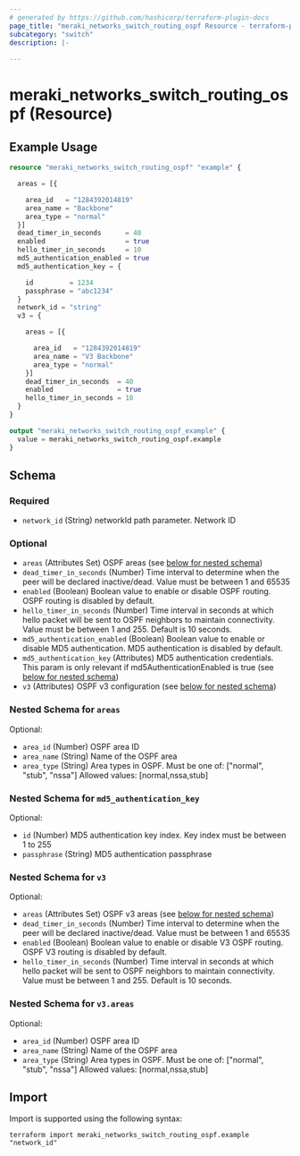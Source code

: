 ```yaml
---
# generated by https://github.com/hashicorp/terraform-plugin-docs
page_title: "meraki_networks_switch_routing_ospf Resource - terraform-provider-meraki"
subcategory: "switch"
description: |-
  
---
```


# meraki_networks_switch_routing_ospf (Resource)



## Example Usage

```terraform
resource "meraki_networks_switch_routing_ospf" "example" {

  areas = [{

    area_id   = "1284392014819"
    area_name = "Backbone"
    area_type = "normal"
  }]
  dead_timer_in_seconds      = 40
  enabled                    = true
  hello_timer_in_seconds     = 10
  md5_authentication_enabled = true
  md5_authentication_key = {

    id         = 1234
    passphrase = "abc1234"
  }
  network_id = "string"
  v3 = {

    areas = [{

      area_id   = "1284392014819"
      area_name = "V3 Backbone"
      area_type = "normal"
    }]
    dead_timer_in_seconds  = 40
    enabled                = true
    hello_timer_in_seconds = 10
  }
}

output "meraki_networks_switch_routing_ospf_example" {
  value = meraki_networks_switch_routing_ospf.example
}
```

<!-- schema generated by tfplugindocs -->
## Schema

### Required

- `network_id` (String) networkId path parameter. Network ID

### Optional

- `areas` (Attributes Set) OSPF areas (see [below for nested schema](#nestedatt--areas))
- `dead_timer_in_seconds` (Number) Time interval to determine when the peer will be declared inactive/dead. Value must be between 1 and 65535
- `enabled` (Boolean) Boolean value to enable or disable OSPF routing. OSPF routing is disabled by default.
- `hello_timer_in_seconds` (Number) Time interval in seconds at which hello packet will be sent to OSPF neighbors to maintain connectivity. Value must be between 1 and 255. Default is 10 seconds.
- `md5_authentication_enabled` (Boolean) Boolean value to enable or disable MD5 authentication. MD5 authentication is disabled by default.
- `md5_authentication_key` (Attributes) MD5 authentication credentials. This param is only relevant if md5AuthenticationEnabled is true (see [below for nested schema](#nestedatt--md5_authentication_key))
- `v3` (Attributes) OSPF v3 configuration (see [below for nested schema](#nestedatt--v3))

<a id="nestedatt--areas"></a>
### Nested Schema for `areas`

Optional:

- `area_id` (Number) OSPF area ID
- `area_name` (String) Name of the OSPF area
- `area_type` (String) Area types in OSPF. Must be one of: ["normal", "stub", "nssa"]
                                        Allowed values: [normal,nssa,stub]


<a id="nestedatt--md5_authentication_key"></a>
### Nested Schema for `md5_authentication_key`

Optional:

- `id` (Number) MD5 authentication key index. Key index must be between 1 to 255
- `passphrase` (String) MD5 authentication passphrase


<a id="nestedatt--v3"></a>
### Nested Schema for `v3`

Optional:

- `areas` (Attributes Set) OSPF v3 areas (see [below for nested schema](#nestedatt--v3--areas))
- `dead_timer_in_seconds` (Number) Time interval to determine when the peer will be declared inactive/dead. Value must be between 1 and 65535
- `enabled` (Boolean) Boolean value to enable or disable V3 OSPF routing. OSPF V3 routing is disabled by default.
- `hello_timer_in_seconds` (Number) Time interval in seconds at which hello packet will be sent to OSPF neighbors to maintain connectivity. Value must be between 1 and 255. Default is 10 seconds.

<a id="nestedatt--v3--areas"></a>
### Nested Schema for `v3.areas`

Optional:

- `area_id` (Number) OSPF area ID
- `area_name` (String) Name of the OSPF area
- `area_type` (String) Area types in OSPF. Must be one of: ["normal", "stub", "nssa"]
                                              Allowed values: [normal,nssa,stub]

## Import

Import is supported using the following syntax:

```shell
terraform import meraki_networks_switch_routing_ospf.example "network_id"
```
